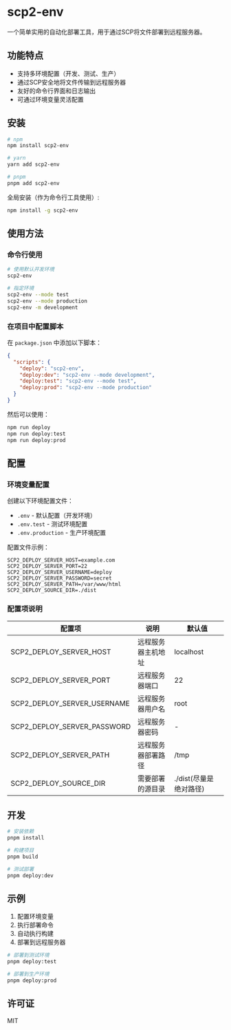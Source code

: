 # scp2-env

一个简单实用的自动化部署工具，用于通过SCP将文件部署到远程服务器。

## 功能特点

- 支持多环境配置（开发、测试、生产）
- 通过SCP安全地将文件传输到远程服务器
- 友好的命令行界面和日志输出
- 可通过环境变量灵活配置

## 安装

```bash
# npm
npm install scp2-env

# yarn
yarn add scp2-env

# pnpm
pnpm add scp2-env
```

全局安装（作为命令行工具使用）:

```bash
npm install -g scp2-env
```

## 使用方法

### 命令行使用

```bash
# 使用默认开发环境
scp2-env

# 指定环境
scp2-env --mode test
scp2-env --mode production
scp2-env -m development
```

### 在项目中配置脚本

在 `package.json` 中添加以下脚本：

```json
{
  "scripts": {
    "deploy": "scp2-env",
    "deploy:dev": "scp2-env --mode development",
    "deploy:test": "scp2-env --mode test",
    "deploy:prod": "scp2-env --mode production"
  }
}
```

然后可以使用：

```bash
npm run deploy
npm run deploy:test
npm run deploy:prod
```

## 配置

### 环境变量配置

创建以下环境配置文件：

- `.env` - 默认配置（开发环境）
- `.env.test` - 测试环境配置
- `.env.production` - 生产环境配置

配置文件示例：

```
SCP2_DEPLOY_SERVER_HOST=example.com
SCP2_DEPLOY_SERVER_PORT=22
SCP2_DEPLOY_SERVER_USERNAME=deploy
SCP2_DEPLOY_SERVER_PASSWORD=secret
SCP2_DEPLOY_SERVER_PATH=/var/www/html
SCP2_DEPLOY_SOURCE_DIR=./dist
```

### 配置项说明

| 配置项 | 说明 | 默认值 |
|-------|------|--------|
| SCP2_DEPLOY_SERVER_HOST | 远程服务器主机地址 | localhost |
| SCP2_DEPLOY_SERVER_PORT | 远程服务器端口 | 22 |
| SCP2_DEPLOY_SERVER_USERNAME | 远程服务器用户名 | root |
| SCP2_DEPLOY_SERVER_PASSWORD | 远程服务器密码 | - |
| SCP2_DEPLOY_SERVER_PATH | 远程服务器部署路径 | /tmp |
| SCP2_DEPLOY_SOURCE_DIR | 需要部署的源目录 | ./dist(尽量是绝对路径) |

## 开发

```bash
# 安装依赖
pnpm install

# 构建项目
pnpm build

# 测试部署
pnpm deploy:dev
```

## 示例

1. 配置环境变量
2. 执行部署命令
3. 自动执行构建
4. 部署到远程服务器

```bash
# 部署到测试环境
pnpm deploy:test

# 部署到生产环境
pnpm deploy:prod
```

## 许可证

MIT 